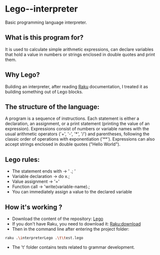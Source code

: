 # Lego--interpreter
Basic programming language interpreter.


## What is this program for?
It is used to calculate simple arithmetic expressions, can declare variables that hold a value in numbers or strings enclosed in double quotes and print them.

## Why Lego?
Building an interpreter, after reading [Raku](https://docs.raku.org/) documentation, I treated it as building something out of Lego blocks.

## The structure of the language:
A program is a sequence of instructions. Each statement is either a declaration, an assignment, or a print statement (printing the value of an expression). Expressions consist of numbers or variable names with the usual arithmetic operators ('+', '-', '*', '/') and parentheses, following the classic order of operations with exponentiation ('**'). Expressions can also accept strings enclosed in double quotes ("Hello World"). 

## Lego rules:
- The statement ends with -> ' .; '
- Variable declaration -> do x.;
- Value assignment -> '='
- Function call -> 'write(variable-name).;
- You can immediately assign a value to the declared variable


## How it's working ?
- Download the content of the repository: [Lego](https://github.com/Tomasz1577/interpreter.git)
- If you don't have Raku, you need to download it: [Raku:download](https://www.raku.org/downloads)
- Then in the command line after entering the project folder:
```bash
raku .\interpreterLego .\t\test.lego
```

- The 't' folder contains tests related to grammar development.
